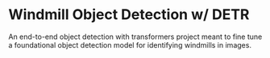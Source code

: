 # Windmill Object Detection w/ DETR
An end-to-end object detection with transformers project meant to fine tune a foundational object detection model for identifying windmills in images.
